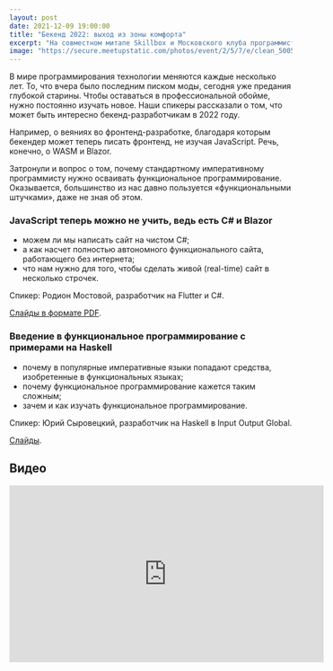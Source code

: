 ```yaml
---
layout: post
date: 2021-12-09 19:00:00
title: "Бекенд 2022: выход из зоны комфорта"
excerpt: "На совместном митапе Skillbox и Московского клуба программистов мы узнали, что ещё можно изучить бекенд-разработчику."
image: "https://secure.meetupstatic.com/photos/event/2/5/7/e/clean_500589598.jpeg"
---
```


В мире программирования технологии меняются каждые несколько лет. То, что вчера было последним писком моды, сегодня уже предания глубокой старины. Чтобы оставаться в профессиональной обойме, нужно постоянно изучать новое. Наши спикеры рассказали о том, что может быть интересно бекенд-разработчикам в 2022 году.

Например, о веяниях во фронтенд-разработке, благодаря которым бекендер может теперь писать фронтенд, не изучая JavaScript. Речь, конечно, о WASM и Blazor.

Затронули и вопрос о том, почему стандартному императивному программисту нужно осваивать функциональное программирование. Оказывается, большинство из нас давно пользуется «функциональными штучками», даже не зная об этом.

### JavaScript теперь можно не учить, ведь есть C# и Blazor

* можем ли мы написать сайт на чистом C#;
* а как насчет полностью автономного функционального сайта, работающего без интернета;
* что нам нужно для того, чтобы сделать живой (real-time) сайт в несколько строчек.

Спикер: Родион Мостовой, разработчик на Flutter и C#.

[Слайды в формате PDF](/downloads/blazor.pdf).

### Введение в функциональное программирование с примерами на Haskell

* почему в популярные императивные языки попадают средства, изобретенные в функциональных языках;
* почему функциональное программирование кажется таким сложным;
* зачем и как изучать функциональное программирование.

Спикер: Юрий Сыровецкий, разработчик на Haskell в Input Output Global.

[Слайды](/downloads/why-functional-programming/index.html).

## Видео

<div class="video">
    <iframe width="560" height="315" src="https://www.youtube.com/embed/rSKzxQ_7mv4" title="YouTube video player" frameborder="0" allow="accelerometer; autoplay; clipboard-write; encrypted-media; gyroscope; picture-in-picture" allowfullscreen></iframe>
</div>

